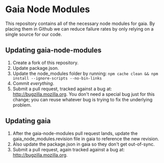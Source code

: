 # Gaia Node Modules

This repository contains all of the necessary node modules for gaia. By placing them in Github we can reduce failure rates by only relying on a single source for our code.

## Updating gaia-node-modules

1. Create a fork of this repository.
2. Update package.json.
3. Update the node_modules folder by running: ```npm cache clean && npm install --ignore-scripts --no-bin-links```
4. Commit *everything*.
5. Submit a pull request, tracked against a bug at: http://bugzilla.mozilla.org.  You don't need a special bug just for this change; you can reuse whatever bug is trying to fix the underlying problem.

## Updating gaia

1. After the gaia-node-modules pull request lands, update the gaia_node_modules.revision file in gaia to reference the new revision.
2. Also update the package.json in gaia so they don't get out-of-sync.
3. Submit a pull request, again tracked against a bug at: http://bugzilla.mozilla.org.
